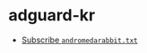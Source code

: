 # adguard-kr

- [Subscribe `andromedarabbit.txt`](https://subscribe.adblockplus.org/?location=https://github.com/unchartedsky/adguard-kr/raw/master/andromedarabbit.txt&title=AndromedaRabbit)
